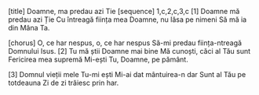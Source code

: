 [title] Doamne, ma predau azi Tie
[sequence] 1,c,2,c,3,c
[1]
Doamne mă predau azi Ție
Cu întreagă ființa mea
Doamne, nu lăsa pe nimeni
Să mă ia din Mâna Ta.

[chorus]
O, ce har nespus, o, ce har nespus
Să-mi predau ființa-ntreagă
Domnului Isus.
[2]
Tu mă știi Doamne mai bine
Mă cunoști, căci al Tău sunt
Fericirea mea supremă
Mi-ești Tu, Doamne, pe pământ.

[3]
Domnul vieții mele Tu-mi ești
Mi-ai dat mântuirea-n dar
Sunt al Tău pe totdeauna
Zi de zi trăiesc prin har.

